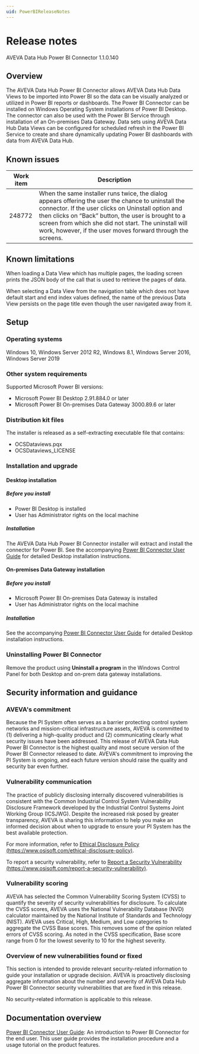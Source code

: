 ```yaml
---
uid: PowerBIReleaseNotes
---
```


# Release notes

AVEVA Data Hub Power BI Connector 1.1.0.140

## Overview

The AVEVA Data Hub Power BI Connector allows AVEVA Data Hub Data Views to be imported into Power BI so the data can be visually analyzed or utilized in Power BI reports or dashboards. The Power BI Connector can be installed on Windows Operating System installations of Power BI Desktop. The connector can also be used with the Power BI Service through installation of an On-premises Data Gateway. Data sets using AVEVA Data Hub Data Views can be configured for scheduled refresh in the Power BI Service to create and share dynamically updating Power BI dashboards with data from AVEVA Data Hub.

## Known issues

| Work item | Description |
|-----------|-------------|
| 248772    | When the same installer runs twice, the dialog appears offering the user the chance to uninstall the connector. If the user clicks on Uninstall option and then clicks on “Back” button, the user is brought to a screen from which she did not start. The uninstall will work, however, if the user moves forward through the screens. |

## Known limitations

When loading a Data View which has multiple pages, the loading screen prints the JSON body of the call that is used to retrieve the pages of data.

When selecting a Data View from the navigation table which does not have default start and end index values defined, the name of the previous Data View persists on the page title even though the user navigated away from it.

## Setup

### Operating systems

Windows 10, Windows Server 2012 R2, Windows 8.1, Windows Server 2016, Windows Server 2019

### Other system requirements

Supported Microsoft Power BI versions:

- Microsoft Power BI Desktop 2.91.884.0 or later
- Microsoft Power BI On-premises Data Gateway 3000.89.6 or later

### Distribution kit files

The installer is released as a self-extracting executable file that contains:

- OCSDataviews.pqx
- OCSDataviews_LICENSE

### Installation and upgrade

#### Desktop installation

##### Before you install

- Power BI Desktop is installed
- User has Administrator rights on the local machine

##### Installation

The AVEVA Data Hub Power BI Connector installer will extract and install the connector for Power BI. See the accompanying [Power BI Connector User Guide](https://docs.osisoft.com/bundle/ocs/page/visualize-data/power-bi-connector.html "Power BI Connector User Guide") for detailed Desktop installation instructions.

#### On-premises Data Gateway installation

##### Before you install

- Microsoft Power BI On-premises Data Gateway is installed
- User has Administrator rights on the local machine

##### Installation

See the accompanying [Power BI Connector User Guide](https://docs.osisoft.com/bundle/ocs/page/visualize-data/power-bi-connector.html "Power BI Connector User Guide") for detailed Desktop installation instructions.

### Uninstalling Power BI Connector

Remove the product using **Uninstall a program** in the Windows Control Panel for both Desktop and on-prem data gateway installations.

## Security information and guidance

### AVEVA's commitment

Because the PI System often serves as a barrier protecting control system networks and mission-critical infrastructure assets, AVEVA is committed to (1) delivering a high-quality product and (2) communicating clearly what security issues have been addressed. This release of AVEVA Data Hub Power BI Connector is the highest quality and most secure version of the  Power BI Connector released to date. AVEVA's commitment to improving the PI System is ongoing, and each future version should raise the quality and security bar even further.

### Vulnerability communication

The practice of publicly disclosing internally discovered vulnerabilities is consistent with the Common Industrial Control System Vulnerability Disclosure Framework developed by the Industrial Control Systems Joint Working Group (ICSJWG). Despite the increased risk posed by greater transparency, AVEVA is sharing this information to help you make an informed decision about when to upgrade to ensure your PI System has the best available protection.

For more information, refer to [Ethical Disclosure Policy (https://www.osisoft.com/ethical-disclosure-policy)](https://www.osisoft.com/ethical-disclosure-policy).

To report a security vulnerability, refer to [Report a Security Vulnerability (https://www.osisoft.com/report-a-security-vulnerability)](https://www.osisoft.com/report-a-security-vulnerability).

### Vulnerability scoring

AVEVA has selected the Common Vulnerability Scoring System (CVSS) to quantify the severity of security vulnerabilities for disclosure. To calculate the CVSS scores, AVEVA uses the National Vulnerability Database (NVD) calculator maintained by the National Institute of Standards and Technology (NIST).  AVEVA uses Critical, High, Medium, and Low categories to aggregate the CVSS Base scores. This removes some of the opinion related errors of CVSS scoring.  As noted in the CVSS specification, Base score range from 0 for the lowest severity to 10 for the highest severity.

### Overview of new vulnerabilities found or fixed

This section is intended to provide relevant security-related information to guide your installation or upgrade decision. AVEVA is proactively disclosing aggregate information about the number and severity of AVEVA Data Hub Power BI Connector security vulnerabilities that are fixed in this release.

No security-related information is applicable to this release.

## Documentation overview

[Power BI Connector User Guide](https://docs.osisoft.com/bundle/ocs/page/visualize-data/power-bi-connector.html "Power BI Connector User Guide"): An introduction to Power BI Connector for the end user. This user guide provides the installation procedure and a usage tutorial on the product features.
